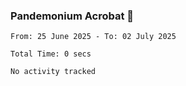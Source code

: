 ### Pandemonium Acrobat 🤸

<!--START_SECTION:waka-->

```all_time
From: 25 June 2025 - To: 02 July 2025

Total Time: 0 secs

No activity tracked
```

<!--END_SECTION:waka-->

